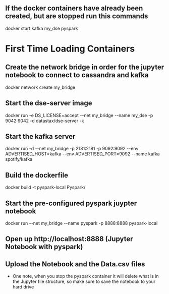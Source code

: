 ## If the docker containers have already been created, but are stopped run this commands

docker start kafka my_dse pyspark

# First Time Loading Containers

## Create the network bridge in order for the jupyter notebook to connect to cassandra and kafka
 
docker network create my_bridge
 
## Start the dse-server image
 
docker run -e DS_LICENSE=accept --net my_bridge --name my_dse -p 9042:9042 -d datastax/dse-server -k 

## Start the kafka server

docker run -d --net my_bridge -p 2181:2181 -p 9092:9092 --env ADVERTISED_HOST=kafka --env ADVERTISED_PORT=9092 --name kafka spotify/kafka

## Build the dockerfile

docker build -t pyspark-local Pyspark/ 

## Start the pre-configured pyspark juypter notebook 
 
docker run --net my_bridge --name pyspark -p 8888:8888 pyspark-local
 
## Open up http://localhost:8888 (Jupyter Notebook with pyspark)
 
## Upload the Notebook and the Data.csv files
 
* One note, when you stop the pyspark container it will delete what is in the Jupyter file structure, so make sure to save the notebook to your hard drive

